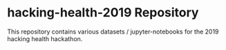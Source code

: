 # hacking-health-2019 Repository

This repository contains various datasets / jupyter-notebooks for the 2019 hacking health hackathon. 
